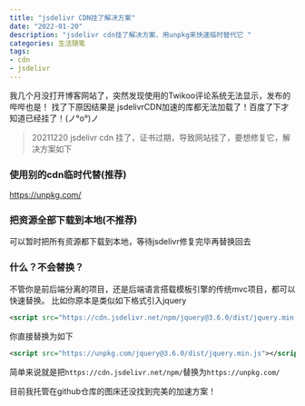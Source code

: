 ```yaml
---
title: "jsdelivr CDN挂了解决方案"
date: "2022-01-20"
description: "jsdelivr cdn挂了解决方案、用unpkg来快速临时替代它 "
categories: 生活随笔
tags: 
- cdn
- jsdelivr
---
```


我几个月没打开博客网站了，突然发现使用的Twikoo评论系统无法显示，发布的哔哔也是！
找了下原因结果是 jsdelivrCDN加速的库都无法加载了！百度了下才知道已经挂了！(ノ°ο°)ノ
> 20211220 jsdelivr cdn 挂了，证书过期，导致网站挂了，要想修复它，解决方案如下
### 使用别的cdn临时代替(推荐)
https://unpkg.com/
### 把资源全部下载到本地(不推荐)
可以暂时把所有资源都下载到本地，等待jsdelivr修复完毕再替换回去
### 什么？不会替换？

不管你是前后端分离的项目，还是后端语言搭载模板引擎的传统mvc项目，都可以快速替换。
比如你原本是类似如下格式引入jquery

```xml
<script src="https://cdn.jsdelivr.net/npm/jquery@3.6.0/dist/jquery.min.js"></script>
```

你直接替换为如下

```xml
<script src="https://unpkg.com/jquery@3.6.0/dist/jquery.min.js"></script>
```

简单来说就是把`https://cdn.jsdelivr.net/npm/`替换为`https://unpkg.com/`

目前我托管在github仓库的图床还没找到完美的加速方案！
